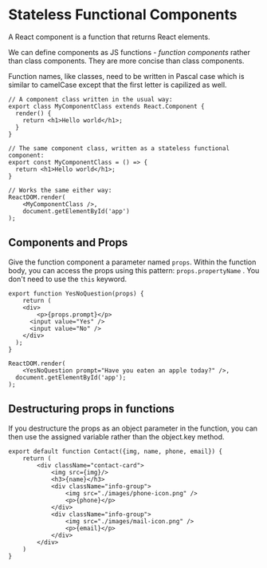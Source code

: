# Stateless Functional Components

A React component is a function that returns React elements.

We can define components as JS functions - *function components* rather than class components. They are more concise than class components.

Function  names, like classes, need to be written in Pascal case which is similar to camelCase except that the first letter is capilized as well.

```react
// A component class written in the usual way:
export class MyComponentClass extends React.Component {
  render() {
    return <h1>Hello world</h1>;
  }
}

// The same component class, written as a stateless functional component:
export const MyComponentClass = () => {
  return <h1>Hello world</h1>;
}

// Works the same either way:
ReactDOM.render(
	<MyComponentClass />,
	document.getElementById('app')
);
```



## Components and Props

Give the function component a parameter named `props`. Within the function body, you can access the props  using this pattern: `props.propertyName` . You don't need to use the `this` keyword.

```react
export function YesNoQuestion(props) {
	return (
  	<div>
    	<p>{props.prompt}</p>
      <input value="Yes" />
      <input value="No" />
    </div>
  );
}

ReactDOM.render(
	<YesNoQuestion prompt="Have you eaten an apple today?" />,
  document.getElementById('app');
);
```



## Destructuring props in functions

If you destructure the props as an object parameter in the function, you can then use the assigned variable rather than the object.key method.

```react
export default function Contact({img, name, phone, email}) {
    return (
        <div className="contact-card">
            <img src={img}/>
            <h3>{name}</h3>
            <div className="info-group">
                <img src="./images/phone-icon.png" />
                <p>{phone}</p>
            </div>
            <div className="info-group">
                <img src="./images/mail-icon.png" />
                <p>{email}</p>
            </div>
        </div>
    )
}
```

